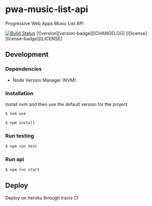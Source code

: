 # pwa-music-list-api
Progressive Web Apps Music List API

[![Build Status](https://travis-ci.org/lorgiorepo/pwa-music-list-api.svg?branch=master)](https://travis-ci.org/lorgiorepo/pwa-music-list-api)
[![version][version-badge]][CHANGELOG] [![license][license-badge]][LICENSE]

## Development

### Dependencies
- Node Version Manager (NVM)

### Installation
Install nvm and then use the default version for the project

```sh
$ nvm use
```

```sh
$ npm install
```

### Run testing

```sh
$ npm run test
```

### Run api

```sh
$ npm run start
```

## Deploy
Deploy on heroku through travis CI
